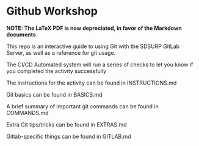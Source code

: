 # Github Workshop

**NOTE: The LaTeX PDF is now depreciated, in favor of the Markdown documents**

This repo is an interactive guide to using Git with the SDSURP GitLab Server, as well as a reference for git usage.

The CI/CD Automated system will run a series of checks to let you know if you completed the activity successfully

The instructions for the activity can be found in INSTRUCTIONS.md

Git basics can be found in BASICS.md

A brief summary of important git commands can be found in COMMANDS.md

Extra Git tips/tricks can be found in EXTRAS.md

Gitlab-specific things can be found in GITLAB.md
